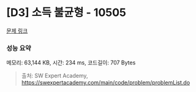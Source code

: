 # [D3] 소득 불균형 - 10505 

[문제 링크](https://swexpertacademy.com/main/code/problem/problemDetail.do?contestProbId=AXNP4CvauaMDFAXS) 

### 성능 요약

메모리: 63,144 KB, 시간: 234 ms, 코드길이: 707 Bytes



> 출처: SW Expert Academy, https://swexpertacademy.com/main/code/problem/problemList.do